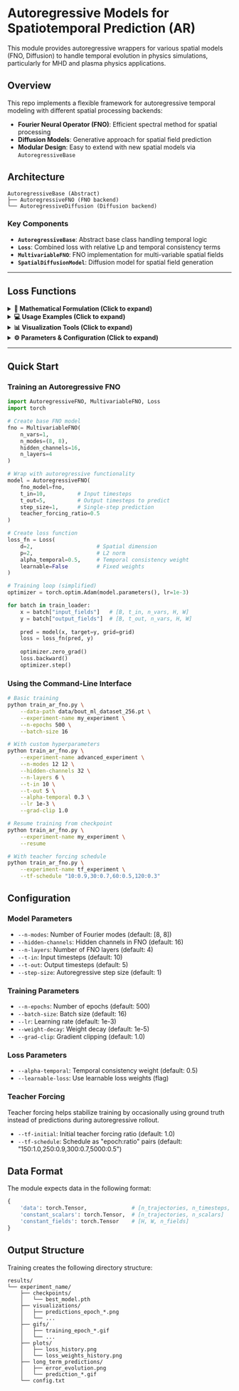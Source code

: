 # Autoregressive Models for Spatiotemporal Prediction (AR)

This module provides autoregressive wrappers for various spatial models (FNO, Diffusion) to handle temporal evolution in physics simulations, particularly for MHD and plasma physics applications.

## Overview

This repo implements a flexible framework for autoregressive temporal modeling with different spatial processing backends:

- **Fourier Neural Operator (FNO)**: Efficient spectral method for spatial processing
- **Diffusion Models**: Generative approach for spatial field prediction
- **Modular Design**: Easy to extend with new spatial models via `AutoregressiveBase`

## Architecture

```
AutoregressiveBase (Abstract)
├── AutoregressiveFNO (FNO backend)
└── AutoregressiveDiffusion (Diffusion backend)
```

### Key Components

- **`AutoregressiveBase`**: Abstract base class handling temporal logic
- **`Loss`**: Combined loss with relative Lp and temporal consistency terms
- **`MultivariableFNO`**: FNO implementation for multi-variable spatial fields
- **`SpatialDiffusionModel`**: Diffusion model for spatial field generation

---

## Loss Functions

<details>
<summary><b>📐 Mathematical Formulation (Click to expand)</b></summary>

The loss module combines two key components for spatiotemporal prediction accuracy and physical consistency.

### Total Loss

![Total Loss](https://latex.codecogs.com/svg.latex?\Large\mathcal{L}_{\text{total}}=w_1\cdot\mathcal{L}_{\text{relative}}+w_2\cdot\mathcal{L}_{\text{temporal}})


### 1. Relative $L^p$ Loss

Measures the relative error between predictions and targets in $L^p$ norm:

![Relative Loss](https://latex.codecogs.com/svg.latex?\Large\mathcal{L}_{\text{relative}}=\frac{1}{B}\sum_{i=1}^{B}\frac{\|\text{pred}_i-\text{target}_i\|_p}{\|\text{target}_i\|_p+\epsilon})

**Where:**
- $\text{pred}$: Predicted tensor $[B, T, n_{\text{vars}}, H, W]$ or $[B, \ldots]$
- $\text{target}$: Ground truth tensor (same shape as pred)
- $p$: Order of $L^p$ norm (default: 2 for $L^2$/Euclidean norm)
- $\epsilon$: Small constant to prevent division by zero
- $\|\cdot\|_p$: $L^p$ norm computed over all dimensions except batch
- $B$: Batch size

**Properties:**
- Scale-invariant (relative error)
- Normalized by target magnitude
- Averaged over batch dimension

### 2. Temporal Consistency Loss

Penalizes inconsistent temporal derivatives between consecutive timesteps:

![Temporal Loss](https://latex.codecogs.com/svg.latex?\Large\mathcal{L}_{\text{temporal}}=\frac{1}{B(T-1)}\sum_{i=1}^{B}\sum_{t=1}^{T-1}\frac{\|\Delta\text{pred}_{i,t}-\Delta\text{target}_{i,t}\|_p}{\|\Delta\text{target}_{i,t}\|_p+\epsilon})

**Where:**
- ![Delta pred](https://latex.codecogs.com/svg.latex?\Delta\text{pred}_{i,t}=\text{pred}_{i,t+1}-\text{pred}_{i,t}) (temporal finite differences)
- ![Delta target](https://latex.codecogs.com/svg.latex?\Delta\text{target}_{i,t}=\text{target}_{i,t+1}-\text{target}_{i,t})
- ![T](https://latex.codecogs.com/svg.latex?T): Number of timesteps
- Returns 0 if only 1 timestep present
  
**Properties:**
- Enforces smooth temporal evolution
- Helps maintain physical consistency over time
- Improves long-term rollout stability

### 3. Loss Weights

Two modes for weight configuration:

#### Fixed Weights (default: `learnable=False`)

$w_1 = 1.0 \quad \text{(fixed)}$

$w_2 = \alpha_{\text{temporal}} \quad \text{(default: 0.5, user-specified)}$

#### Learnable Weights (`learnable=True`)

$w_1 = \exp(\theta_1)$

$w_2 = \exp(\theta_2)$

- $\theta_1, \theta_2$: Learnable parameters initialized as $[1.0, \alpha_{\text{temporal}}]$
- Uses exponential to ensure positive weights
- Allows automatic balance between loss components during training

</details>

<details>
<summary><b>💻 Usage Examples (Click to expand)</b></summary>

### Basic Usage

```python
from loss import Loss

# Create loss function
criterion = Loss(
    d=2,                    # Spatial dimension
    p=2,                    # L2 norm
    alpha_temporal=0.5,     # Weight for temporal loss
    learnable=False         # Fixed weights
)

# During training
pred = model(input)         # [B, T, n_vars, H, W]
target = ...                # [B, T, n_vars, H, W]

loss = criterion(pred, target)
loss.backward()
```

### With Learnable Weights

```python
# Create loss with learnable weights
criterion = Loss(
    d=2,
    p=2,
    alpha_temporal=0.5,
    learnable=True
)

# Add loss parameters to optimizer
optimizer = torch.optim.Adam([
    {'params': model.parameters()},
    {'params': criterion.parameters(), 'lr': 0.01}
])
```

</details>

<details>
<summary><b>📊 Visualization Tools (Click to expand)</b></summary>

The module includes comprehensive visualization functions for tracking training progress.

### 1. Simple Loss Plot

```python
from loss import plot_loss

plot_loss(train_losses, val_losses)
# Saves to: loss_history.png
```

### 2. Detailed Loss Plot with Components

```python
from loss import plot_loss_with_components

plot_loss_with_components(
    train_losses=train_losses,
    val_losses=val_losses,
    train_components=train_components,
    val_components=val_components,
    save_path='./results'
)
# Saves to: ./results/loss_history.png
```

**Includes 6 subplots:**
1. Total loss (train & val) with best model marker
2. Relative Lp loss component
3. Temporal consistency component
4. Ratio of temporal/relative loss
5. Log-scale total loss
6. Stacked area plot showing component contributions

### 3. Loss Weights Evolution

```python
from loss import plot_loss_weights_evolution

plot_loss_weights_evolution(
    loss_weights_history=weights_history,
    save_path='./results'
)
# Saves to: ./results/loss_weights_history.png
```

</details>

<details>
<summary><b>⚙️ Parameters & Configuration (Click to expand)</b></summary>

### Loss Constructor Parameters

| Parameter | Type | Default | Description |
|-----------|------|---------|-------------|
| `d` | int | 2 | Spatial dimension |
| `p` | int | 2 | Order of Lp norm (2 = L2/Euclidean norm) |
| `alpha_temporal` | float | 0.5 | Weight for temporal consistency loss |
| `learnable` | bool | False | Whether loss weights are learnable parameters |

### Input Tensor Shapes

The loss functions accept flexible input shapes:

- **Spatiotemporal**: `[B, T, n_vars, H, W]` - Full spatiotemporal data
- **Spatial only**: `[B, n_vars, H, W]` - Single timestep (temporal loss = 0)
- **Generic**: `[B, ...]` - Any shape with batch dimension first

</details>

---

## Quick Start

### Training an Autoregressive FNO

```python
import AutoregressiveFNO, MultivariableFNO, Loss
import torch

# Create base FNO model
fno = MultivariableFNO(
    n_vars=1,
    n_modes=(8, 8),
    hidden_channels=16,
    n_layers=4
)

# Wrap with autoregressive functionality
model = AutoregressiveFNO(
    fno_model=fno,
    t_in=10,          # Input timesteps
    t_out=5,          # Output timesteps to predict
    step_size=1,      # Single-step prediction
    teacher_forcing_ratio=0.5
)

# Create loss function
loss_fn = Loss(
    d=2,                    # Spatial dimension
    p=2,                    # L2 norm
    alpha_temporal=0.5,     # Temporal consistency weight
    learnable=False         # Fixed weights
)

# Training loop (simplified)
optimizer = torch.optim.Adam(model.parameters(), lr=1e-3)

for batch in train_loader:
    x = batch["input_fields"]   # [B, t_in, n_vars, H, W]
    y = batch["output_fields"]  # [B, t_out, n_vars, H, W]
    
    pred = model(x, target=y, grid=grid)
    loss = loss_fn(pred, y)
    
    optimizer.zero_grad()
    loss.backward()
    optimizer.step()
```

### Using the Command-Line Interface

```bash
# Basic training
python train_ar_fno.py \
    --data-path data/bout_ml_dataset_256.pt \
    --experiment-name my_experiment \
    --n-epochs 500 \
    --batch-size 16

# With custom hyperparameters
python train_ar_fno.py \
    --experiment-name advanced_experiment \
    --n-modes 12 12 \
    --hidden-channels 32 \
    --n-layers 6 \
    --t-in 10 \
    --t-out 5 \
    --alpha-temporal 0.3 \
    --lr 1e-3 \
    --grad-clip 1.0

# Resume training from checkpoint
python train_ar_fno.py \
    --experiment-name my_experiment \
    --resume

# With teacher forcing schedule
python train_ar_fno.py \
    --experiment-name tf_experiment \
    --tf-schedule "10:0.9,30:0.7,60:0.5,120:0.3"
```

## Configuration

### Model Parameters

- `--n-modes`: Number of Fourier modes (default: [8, 8])
- `--hidden-channels`: Hidden channels in FNO (default: 16)
- `--n-layers`: Number of FNO layers (default: 4)
- `--t-in`: Input timesteps (default: 10)
- `--t-out`: Output timesteps (default: 5)
- `--step-size`: Autoregressive step size (default: 1)

### Training Parameters

- `--n-epochs`: Number of epochs (default: 500)
- `--batch-size`: Batch size (default: 16)
- `--lr`: Learning rate (default: 1e-3)
- `--weight-decay`: Weight decay (default: 1e-5)
- `--grad-clip`: Gradient clipping (default: 1.0)

### Loss Parameters

- `--alpha-temporal`: Temporal consistency weight (default: 0.5)
- `--learnable-loss`: Use learnable loss weights (flag)

### Teacher Forcing

Teacher forcing helps stabilize training by occasionally using ground truth instead of predictions during autoregressive rollout.

- `--tf-initial`: Initial teacher forcing ratio (default: 1.0)
- `--tf-schedule`: Schedule as "epoch:ratio" pairs (default: "150:1.0,250:0.9,300:0.7,5000:0.5")

## Data Format

The module expects data in the following format:

```python
{
    'data': torch.Tensor,              # [n_trajectories, n_timesteps, H, W, n_vars]
    'constant_scalars': torch.Tensor,  # [n_trajectories, n_scalars]
    'constant_fields': torch.Tensor    # [H, W, n_fields]
}
```


## Output Structure

Training creates the following directory structure:

```
results/
└── experiment_name/
    ├── checkpoints/
    │   └── best_model.pth
    ├── visualizations/
    │   ├── predictions_epoch_*.png
    │   └── ...
    ├── gifs/
    │   ├── training_epoch_*.gif
    │   └── ...
    ├── plots/
    │   ├── loss_history.png
    │   └── loss_weights_history.png
    ├── long_term_predictions/
    │   ├── error_evolution.png
    │   └── prediction_*.gif
    └── config.txt
```
